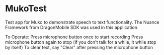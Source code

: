 MukoTest
========
Test app for Muko to demonstrate speech to text functionality. 
The Nuance Framework from DragonMobile SDK was used in this application.

To Operate:
Press microphone button once to start recording
Press microphone button again to stop (if you don't talk for a while, it while stop by itself)
To clear text, say "Clear" after pressing the microphone button
